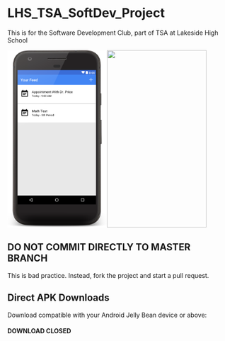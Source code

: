 <h1>LHS_TSA_SoftDev_Project</h1>
<p>This is for the Software Development Club, part of TSA at Lakeside High School</p>

<img src="https://github.com/Vinny420/LHS_TSA_SoftDev_Project/blob/master/app/src/main/res/homeimg.png" align="left" height="400px" width="225px">
<img src="https://github.com/Vinny420/LHS_TSA_SoftDev_Project/blob/master/app/src/main/res/compatimg.bmp" height="400px" width="225px">

<h2>DO NOT COMMIT DIRECTLY TO MASTER BRANCH</h2>
<p>This is bad practice. Instead, fork the project and start a pull request.</p>


<h2>Direct APK Downloads</h2>
<p>Download compatible with your Android Jelly Bean device or above:</p> 
<h4>DOWNLOAD CLOSED</h4> 
